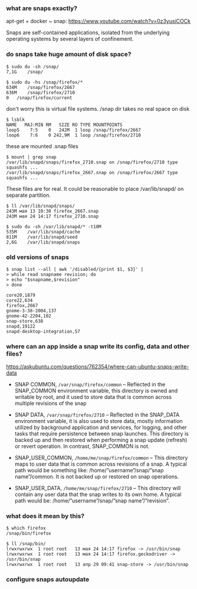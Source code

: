 ### what are snaps exactly?

apt-get + docker ~ snap: https://www.youtube.com/watch?v=0z3yusiCOCk

Snaps are self-contained applications, isolated from the underlying operating systems by several layers of confinement.

### do snaps take huge amount of disk space?

```
$ sudo du -sh /snap/
7,1G    /snap/

$ sudo du -hs /snap/firefox/*
634M	/snap/firefox/2667
636M	/snap/firefox/2710
0	/snap/firefox/current
```

don't worry this is virtual file systems. /snap dir takes no real space on disk

```
$ lsblk
NAME   MAJ:MIN RM   SIZE RO TYPE MOUNTPOINTS
loop5    7:5    0   242M  1 loop /snap/firefox/2667
loop6    7:6    0 242,9M  1 loop /snap/firefox/2710
```

these are mounted .snap files

```
$ mount | grep snap
/var/lib/snapd/snaps/firefox_2710.snap on /snap/firefox/2710 type squashfs ...
/var/lib/snapd/snaps/firefox_2667.snap on /snap/firefox/2667 type squashfs ...

```

These files are for real. It could be reasonable to place /var/lib/snapd/ on separate partition.

```
$ ll /var/lib/snapd/snaps/
243M мая 13 10:30 firefox_2667.snap
243M мая 24 14:17 firefox_2710.snap

$ sudo du -sh /var/lib/snapd/* -t10M
535M	/var/lib/snapd/cache
811M	/var/lib/snapd/seed
2,6G	/var/lib/snapd/snaps
```

### old versions of snaps

```
$ snap list --all | awk '/disabled/{print $1, $3}' |
> while read snapname revision; do
> echo "$snapname,$revision"
> done

core20,1879
core22,634
firefox,2667
gnome-3-38-2004,137
gnome-42-2204,102
snap-store,638
snapd,19122
snapd-desktop-integration,57
```

### where can an app inside a snap write its config, data and other files?

https://askubuntu.com/questions/762354/where-can-ubuntu-snaps-write-data

* SNAP COMMON, `/var/snap/firefox/common` – Reflected in the SNAP_COMMON environment variable, this directory is owned and writable by root, and it used to store data that is common across multiple revisions of the snap

* SNAP DATA, `/var/snap/firefox/2710` – Reflected in the SNAP_DATA environment variable, it is also used to store data, mostly information utilized by background application and services, for logging, and other tasks that require persistence between snap launches. This directory is backed up and then restored when performing a snap update (refresh) or revert operation. In contrast, SNAP_COMMON is not.

* SNAP_USER_COMMON, `/home/me/snap/firefox/common` – This directory maps to user data that is common across revisions of a snap. A typical path would be something like: /home/”username”/snap/”snap name”/common. It is not backed up or restored on snap operations.

* SNAP_USER_DATA, `/home/me/snap/firefox/2710` – This directory will contain any user data that the snap writes to its own home. A typical path would be: /home/”username”/snap/”snap name”/”revision”.


### what does it mean by this?

```
$ which firefox
/snap/bin/firefox

$ ll /snap/bin/
lrwxrwxrwx  1 root root   13 мая 24 14:17 firefox -> /usr/bin/snap
lrwxrwxrwx  1 root root   13 мая 24 14:17 firefox.geckodriver -> /usr/bin/snap
lrwxrwxrwx  1 root root   13 апр 29 09:41 snap-store -> /usr/bin/snap
```

### configure snaps autoupdate